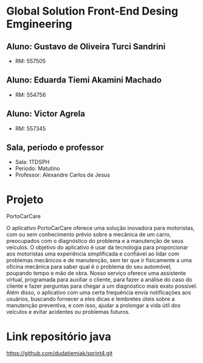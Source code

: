 # Global Solution Front-End Desing Emgineering

## Aluno: Gustavo de Oliveira Turci Sandrini
- RM: 557505
## Aluno: Eduarda Tiemi Akamini Machado
- RM: 554756
## Aluno: Victor Agrela
- RM: 557345
## Sala, periodo e professor
- Sala: 1TDSPH
- Periodo: Matutino
- Professor: Alexandre Carlos de Jesus


# Projeto
PortoCarCare

O aplicativo PortoCarCare oferece uma solução inovadora para motoristas, com ou sem conhecimento prévio sobre a mecânica de um carro, preocupados com o diagnóstico do problema e a manutenção de seus veículos.
O objetivo do aplicativo é usar da tecnologia para proporcionar aos motoristas uma experiência simplificada e confiável ao lidar com problemas mecânicos e de manutenção, sem ter que ir fisicamente a uma oficina mecânica para saber qual é o problema do seu automóvel, poupando tempo e mão de obra. Nosso serviço oferece uma assistente virtual, programada para auxiliar o cliente, para fazer a análise do caso do cliente e fazer perguntas para chegar a um diagnóstico mais exato possível.
Além disso, o aplicativo com uma certa frequência envia notificações aos usuários, buscando fornecer a eles dicas e lembretes úteis sobre a manutenção preventiva, e com isso, ajudar a prolongar a vida útil dos veículos e evitar acidentes ou problemas futuros.


# Link repositório java
https://github.com/dudatiemiak/sprint4.git
